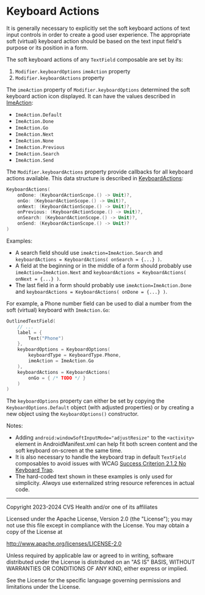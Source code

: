 # Keyboard Actions
It is generally necessary to explicitly set the soft keyboard actions of text input controls in order to create a good user experience. The appropriate soft (virtual) keyboard action should be based on the text input field's purpose or its position in a form.

The soft keyboard actions of any `TextField` composable are set by its:

1. `Modifier.keyboardOptions` `imeAction` property
2. `Modifier.keyboardActions` property

The `imeAction` property of `Modifier.keyboardOptions` determined the soft keyboard action icon displayed. It can have the values described in [ImeAction](https://developer.android.com/reference/kotlin/androidx/compose/ui/text/input/ImeAction):

* `ImeAction.Default`
* `ImeAction.Done`
* `ImeAction.Go`
* `ImeAction.Next`
* `ImeAction.None`
* `ImeAction.Previous`
* `ImeAction.Search`
* `ImeAction.Send`

The `Modifier.keyboardActions` property provide callbacks for all keyboard actions available. This data structure is described in [KeyboardActions](https://developer.android.com/reference/kotlin/androidx/compose/foundation/text/KeyboardActions):

```kotlin
KeyboardActions(
    onDone: (KeyboardActionScope.() -> Unit)?,
    onGo: (KeyboardActionScope.() -> Unit)?,
    onNext: (KeyboardActionScope.() -> Unit)?,
    onPrevious: (KeyboardActionScope.() -> Unit)?,
    onSearch: (KeyboardActionScope.() -> Unit)?,
    onSend: (KeyboardActionScope.() -> Unit)?
)
```

Examples:

* A search field should use `imeAction=ImeAction.Search` and `keyboardActions = KeyboardActions( onSearch = {...} )`.
* A field at the beginning or in the middle of a form should probably use `imeAction=ImeAction.Next` and `keyboardActions = KeyboardActions( onNext = {...} )`.
* The last field in a form should probably use `imeAction=ImeAction.Done` and `keyboardActions = KeyboardActions( onDone = {...} )`.

For example, a Phone number field can be used to dial a number from the soft (virtual) keyboard with `ImeAction.Go`:

```kotlin
OutlinedTextField(
    // ...
    label = {
        Text("Phone")
    },
    keyboardOptions = KeyboardOptions(
        keyboardType = KeyboardType.Phone,
        imeAction = ImeAction.Go
    ),
    keyboardActions = KeyboardActions(
        onGo = { /* TODO */ }
    )
)
```

The `keyboardOptions` property can either be set by copying the `KeyboardOptions.Default` object (with adjusted properties) or by creating a new object using the `KeyboardOptions()` constructor.

Notes:

* Adding `android:windowSoftInputMode="adjustResize"` to the `<activity>` element in AndroidManifest.xml can help fit both screen content and the soft keyboard on-screen at the same time.
* It is also necessary to handle the keyboard trap in default `TextField` composables to avoid issues with WCAG [Success Criterion 2.1.2 No Keyboard Trap](https://www.w3.org/TR/WCAG22/#no-keyboard-trap).
* The hard-coded text shown in these examples is only used for simplicity. _Always_ use externalized string resource references in actual code.

----

Copyright 2023-2024 CVS Health and/or one of its affiliates

Licensed under the Apache License, Version 2.0 (the "License");
you may not use this file except in compliance with the License.
You may obtain a copy of the License at

http://www.apache.org/licenses/LICENSE-2.0

Unless required by applicable law or agreed to in writing, software
distributed under the License is distributed on an "AS IS" BASIS,
WITHOUT WARRANTIES OR CONDITIONS OF ANY KIND, either express or implied.

See the License for the specific language governing permissions and
limitations under the License.